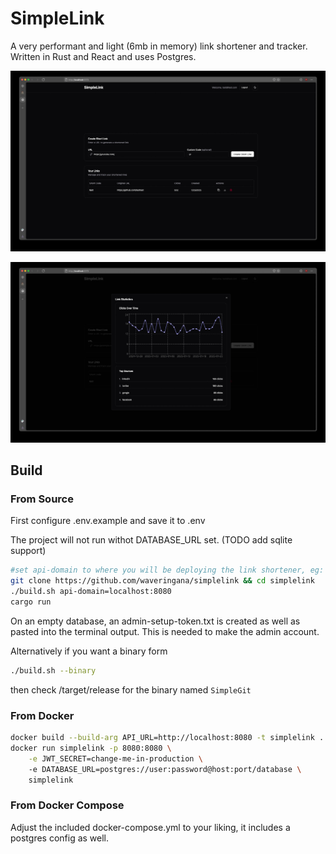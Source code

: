 # SimpleLink
A very performant and light (6mb in memory) link shortener and tracker. Written in Rust and React and uses Postgres.

![MainView](readme_img/mainview.jpg)

![StatsView](readme_img/statview.jpg)

## Build

### From Source
First configure .env.example and save it to .env

The project will not run withot DATABASE_URL set. (TODO add sqlite support)

```bash
#set api-domain to where you will be deploying the link shortener, eg: link.example.com, default is localhost:8080
git clone https://github.com/waveringana/simplelink && cd simplelink
./build.sh api-domain=localhost:8080
cargo run
```

On an empty database, an admin-setup-token.txt is created as well as pasted into the terminal output. This is needed to make the admin account.

Alternatively if you want a binary form
```bash
./build.sh --binary
```
then check /target/release for the binary named `SimpleGit`

### From Docker
```bash
docker build --build-arg API_URL=http://localhost:8080 -t simplelink .
docker run simplelink -p 8080:8080 \
    -e JWT_SECRET=change-me-in-production \ 
    -e DATABASE_URL=postgres://user:password@host:port/database \ 
    simplelink
```

### From Docker Compose
Adjust the included docker-compose.yml to your liking, it includes a postgres config as well.
